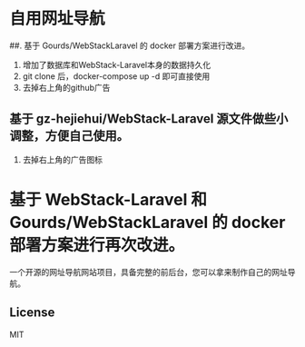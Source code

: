 # 自用网址导航
##. 基于 Gourds/WebStackLaravel 的 docker 部署方案进行改进。
  1. 增加了数据库和WebStack-Laravel本身的数据持久化
  2. git clone 后，docker-compose up -d 即可直接使用
  3. 去掉右上角的github广告
  

## 基于 gz-hejiehui/WebStack-Laravel 源文件做些小调整，方便自己使用。
  1. 去掉右上角的广告图标




# 基于 WebStack-Laravel 和 Gourds/WebStackLaravel 的 docker 部署方案进行再次改进。

一个开源的网址导航网站项目，具备完整的前后台，您可以拿来制作自己的网址导航。


## License

MIT
